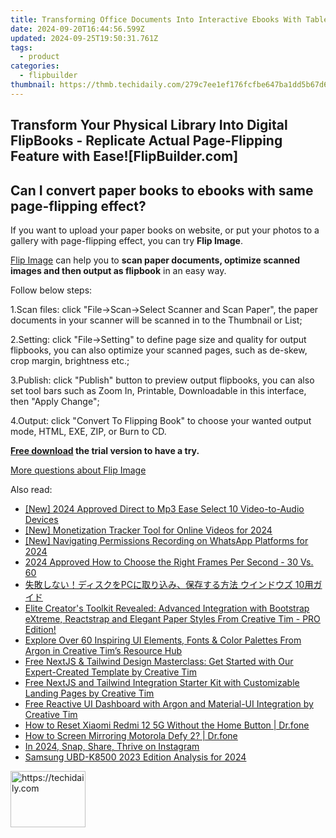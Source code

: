 ```yaml
---
title: Transforming Office Documents Into Interactive Ebooks With Tables of Contents Using FlipBuilder
date: 2024-09-20T16:44:56.599Z
updated: 2024-09-25T19:50:31.761Z
tags:
  - product
categories:
  - flipbuilder
thumbnail: https://thmb.techidaily.com/279c7ee1ef176fcfbe647ba1dd5b67d647bd153ee16f2665898b8839f297231a.jpg
---
```


## Transform Your Physical Library Into Digital FlipBooks - Replicate Actual Page-Flipping Feature with Ease![FlipBuilder.com]

## Can I convert paper books to ebooks with same page-flipping effect?

If you want to upload your paper books on website, or put your photos to a gallery with page-flipping effect, you can try **Flip Image**. 

[Flip Image](https://tools.techidaily.com/flipbuilder/products/) can help you to **scan paper documents, optimize scanned images and then output as flipbook** in an easy way.

Follow below steps:

1.Scan files: click "File->Scan->Select Scanner and Scan Paper", the paper documents in your scanner will be scanned in to the Thumbnail or List;

2.Setting: click "File->Setting" to define page size and quality for output flipbooks, you can also optimize your scanned pages, such as de-skew, crop margin, brightness etc.;

3.Publish: click "Publish" button to preview output flipbooks, you can also set tool bars such as Zoom In, Printable, Downloadable in this interface, then "Apply Change";

4.Output: click "Convert To Flipping Book" to choose your wanted output mode, HTML, EXE, ZIP, or Burn to CD.

**[Free download](https://tools.techidaily.com/flipbuilder/products/) the trial version to have a try.** 

[More questions about Flip Image](https://tools.techidaily.com/flipbuilder/products/)

<ins class="adsbygoogle"
     style="display:block"
     data-ad-format="autorelaxed"
     data-ad-client="ca-pub-7571918770474297"
     data-ad-slot="1223367746"></ins>

<ins class="adsbygoogle"
     style="display:block"
     data-ad-client="ca-pub-7571918770474297"
     data-ad-slot="8358498916"
     data-ad-format="auto"
     data-full-width-responsive="true"></ins>

<span class="atpl-alsoreadstyle">Also read:</span>
<div><ul>
<li><a href="https://youtube-data.techidaily.com/024-approved-direct-to-mp3-ease-select-10-video-to-audio-devices/"><u>[New] 2024 Approved Direct to Mp3 Ease Select 10 Video-to-Audio Devices</u></a></li>
<li><a href="https://youtube-lab.techidaily.com/onetization-tracker-tool-for-online-videos-for-2024/"><u>[New] Monetization Tracker Tool for Online Videos for 2024</u></a></li>
<li><a href="https://screen-sharing-recording.techidaily.com/new-navigating-permissions-recording-on-whatsapp-platforms-for-2024/"><u>[New] Navigating Permissions Recording on WhatsApp Platforms for 2024</u></a></li>
<li><a href="https://desktop-recording.techidaily.com/2024-approved-how-to-choose-the-right-frames-per-second-30-vs-60/"><u>2024 Approved How to Choose the Right Frames Per Second - 30 Vs. 60</u></a></li>
<li><a href="https://some-knowledge.techidaily.com/1725289220421-pc-10/"><u>失敗しない！ディスクをPCに取り込み、保存する方法 ウインドウズ 10用ガイド</u></a></li>
<li><a href="https://fox-ssl.techidaily.com/elite-creators-toolkit-revealed-advanced-integration-with-bootstrap-extreme-reactstrap-and-elegant-paper-styles-from-creative-tim-pro-edition/"><u>Elite Creator's Toolkit Revealed: Advanced Integration with Bootstrap eXtreme, Reactstrap and Elegant Paper Styles From Creative Tim - PRO Edition!</u></a></li>
<li><a href="https://fox-ssl.techidaily.com/explore-over-60-inspiring-ui-elements-fonts-and-color-palettes-from-argon-in-creative-tims-resource-hub/"><u>Explore Over 60 Inspiring UI Elements, Fonts & Color Palettes From Argon in Creative Tim’s Resource Hub</u></a></li>
<li><a href="https://fox-ssl.techidaily.com/free-nextjs-and-tailwind-design-masterclass-get-started-with-our-expert-created-template-by-creative-tim/"><u>Free NextJS & Tailwind Design Masterclass: Get Started with Our Expert-Created Template by Creative Tim</u></a></li>
<li><a href="https://fox-ssl.techidaily.com/free-nextjs-and-tailwind-integration-starter-kit-with-customizable-landing-pages-by-creative-tim/"><u>Free NextJS and Tailwind Integration Starter Kit with Customizable Landing Pages by Creative Tim</u></a></li>
<li><a href="https://fox-ssl.techidaily.com/free-reactive-ui-dashboard-with-argon-and-material-ui-integration-by-creative-tim/"><u>Free Reactive UI Dashboard with Argon and Material-UI Integration by Creative Tim</u></a></li>
<li><a href="https://techidaily.com/how-to-reset-xiaomi-redmi-12-5g-without-the-home-button-drfone-by-drfone-reset-android-reset-android/"><u>How to Reset Xiaomi Redmi 12 5G Without the Home Button | Dr.fone</u></a></li>
<li><a href="https://screen-mirror.techidaily.com/how-to-screen-mirroring-motorola-defy-2-drfone-by-drfone-android/"><u>How to Screen Mirroring Motorola Defy 2? | Dr.fone</u></a></li>
<li><a href="https://article-helps.techidaily.com/in-2024-snap-share-thrive-on-instagram/"><u>In 2024, Snap, Share, Thrive on Instagram</u></a></li>
<li><a href="https://fox-helps.techidaily.com/samsung-ubd-k8500-2023-edition-analysis-for-2024/"><u>Samsung UBD-K8500 2023 Edition Analysis for 2024</u></a></li>
</ul></div>

<!-- affiliate ads begin -->
<a href="https://aligracehair.sjv.io/c/5597632/2135364/19272" target="_top" id="2135364">
  <img src="//a.impactradius-go.com/display-ad/19272-2135364" border="0" alt="https://techidaily.com" width="120" height="90"/>
</a>
<img height="0" width="0" src="https://aligracehair.sjv.io/i/5597632/2135364/19272" style="position:absolute;visibility:hidden;" border="0" />
<!-- affiliate ads end -->

